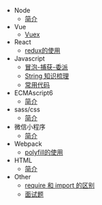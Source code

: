 * Node
  * [简介](Node/README.md)
* Vue
  * [Vuex](Vue/Vuex学习笔记.md)
* React
  * [redux的使用](React/redux的使用.md)
* Javascript
  * [冒泡-捕获-委派](JavaScript/bubble.md)
  * [String 知识梳理](JavaScript/String梳理.md)
  * [常用代码](JavaScript/常用代码.md)
* ECMAscript6
  * [简介](ECMAscript6/README.md)
* sass/css
  * [简介](sass/README.md)
* 微信小程序
  * [简介](wechatApp/README.md)
* Webpack
  * [polyfill的使用](webpack/polyfill的使用.md)
* HTML
  * [简介](HTML/README.md)
* Other
  * [require 和 import 的区别](other/requireVsimport.md)
  * [面试题](other/面试题.md)
